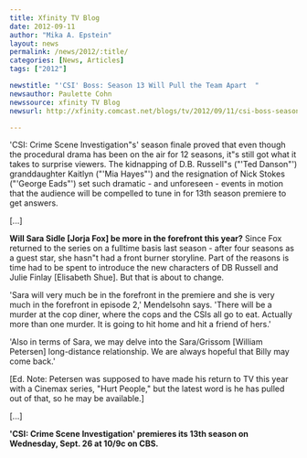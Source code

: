 ```yaml
---
title: Xfinity TV Blog
date: 2012-09-11
author: "Mika A. Epstein"
layout: news
permalink: /news/2012/:title/
categories: [News, Articles]
tags: ["2012"]

newstitle: "'CSI' Boss: Season 13 Will Pull the Team Apart  "
newsauthor: Paulette Cohn  
newssource: xfinity TV Blog  
newsurl: http://xfinity.comcast.net/blogs/tv/2012/09/11/csi-boss-season-13-will-pull-the-team-apart/  

---
```


'CSI: Crime Scene Investigation"s' season finale proved that even though the procedural drama has been on the air for 12 seasons, it"s still got what it takes to surprise viewers. The kidnapping of D.B. Russell"s ("'Ted Danson"') granddaughter Kaitlyn ("'Mia Hayes"') and the resignation of Nick Stokes ("'George Eads"') set such dramatic - and unforeseen - events in motion that the audience will be compelled to tune in for 13th season premiere to get answers.

[...]

**Will Sara Sidle [Jorja Fox] be more in the forefront this year?** Since Fox returned to the series on a fulltime basis last season - after four seasons as a guest star, she hasn"t had a front burner storyline. Part of the reasons is time had to be spent to introduce the new characters of DB Russell and Julie Finlay [Elisabeth Shue]. But that is about to change.

'Sara will very much be in the forefront in the premiere and she is very much in the forefront in episode 2,' Mendelsohn says. 'There will be a murder at the cop diner, where the cops and the CSIs all go to eat. Actually more than one murder. It is going to hit home and hit a friend of hers.'

'Also in terms of Sara, we may delve into the Sara/Grissom [William Petersen] long-distance relationship. We are always hopeful that Billy may come back.'

[Ed. Note: Petersen was supposed to have made his return to TV this year with a Cinemax series, "Hurt People," but the latest word is he has pulled out of that, so he may be available.]

[...]

**'CSI: Crime Scene Investigation' premieres its 13th season on Wednesday, Sept. 26 at 10/9c on CBS.**

